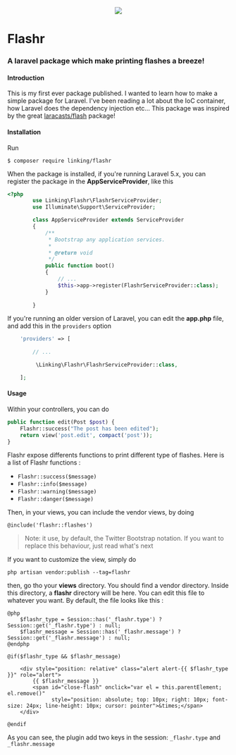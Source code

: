 <p align="center"><img src="http://i.imgur.com/rByiqwS.png"></p>

# Flashr
### A laravel package which make printing flashes a breeze!
#### Introduction
This is my first ever package published. I wanted to learn how to make a simple package for Laravel. I've been reading a lot about the IoC container, 
how Laravel does the dependency injection etc... This package was inspired by the great [laracasts/flash](https://github.com/laracasts/flash) package!

#### Installation
Run 
```
$ composer require linking/flashr
```

When the package is installed, if you're running Laravel 5.x, you can register the package in the **AppServiceProvider**, like this

```php
<?php
        use Linking\Flashr\FlashrServiceProvider;
        use Illuminate\Support\ServiceProvider;

        class AppServiceProvider extends ServiceProvider
        {
            /**
             * Bootstrap any application services.
             *
             * @return void
             */
            public function boot()
            {
                // ...
                $this->app->register(FlashrServiceProvider::class);
            }
         
        }

```

If you're running an older version of Laravel, you can edit the **app.php** file, and add this in the `providers` option

```php
    'providers' => [
    
        // ...

         \Linking\Flashr\FlashrServiceProvider::class,

    ];
```

#### Usage

Within your controllers, you can do

```php
public function edit(Post $post) {
    Flashr::success("The post has been edited");
    return view('post.edit', compact('post'));
}
```

Flashr expose differents functions to print different type of flashes. Here is a list of Flashr functions : 

* `Flashr::success($message)`
* `Flashr::info($message)`
* `Flashr::warning($message)`
* `Flashr::danger($message)`

Then, in your views, you can include the vendor views, by doing

```blade
@include('flashr::flashes')
```

> Note: it use, by default, the Twitter Bootstrap notation. If you want to replace this behaviour, just read what's next

If you want to customize the view, simply do

```
php artisan vendor:publish --tag=flashr
```

then, go tho your **views** directory. You should find a vendor directory. Inside this directory, a **flashr** directory will be here.
You can edit this file to whatever you want. By default, the file looks like this :

```blade
@php
    $flashr_type = Session::has('_flashr.type') ? Session::get('_flashr.type') : null;
    $flashr_message = Session::has('_flashr.message') ? Session::get('_flashr.message') : null;
@endphp

@if($flashr_type && $flashr_message)

    <div style="position: relative" class="alert alert-{{ $flashr_type }}" role="alert">
        {{ $flashr_message }}
        <span id="close-flash" onclick="var el = this.parentElement; el.remove()"
              style="position: absolute; top: 10px; right: 10px; font-size: 24px; line-height: 10px; cursor: pointer">&times;</span>
    </div>

@endif
```

As you can see, the plugin add two keys in the session: `_flashr.type` and `_flashr.message`